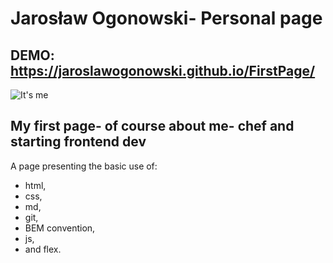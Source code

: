 # Jarosław Ogonowski- Personal page

## DEMO: https://jaroslawogonowski.github.io/FirstPage/


![It's me](images/thisIsMe.jpg.jpg)


## My first page- of course about me- chef and starting frontend dev


A page presenting the basic use of:
- html,
- css,
- md,
- git,
- BEM convention,
- js,
- and flex.